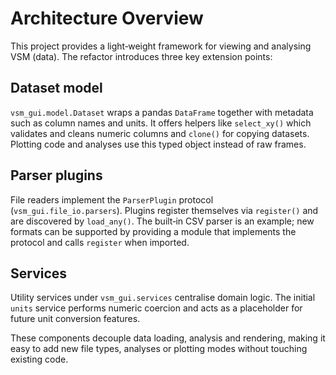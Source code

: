 # Architecture Overview

This project provides a light‑weight framework for viewing and analysing VSM
(data).  The refactor introduces three key extension points:

## Dataset model

`vsm_gui.model.Dataset` wraps a pandas `DataFrame` together with metadata such
as column names and units.  It offers helpers like `select_xy()` which validates
and cleans numeric columns and `clone()` for copying datasets.  Plotting code
and analyses use this typed object instead of raw frames.

## Parser plugins

File readers implement the `ParserPlugin` protocol
(`vsm_gui.file_io.parsers`).  Plugins register themselves via
`register()` and are discovered by `load_any()`.  The built‑in CSV parser is an
example; new formats can be supported by providing a module that implements the
protocol and calls `register` when imported.

## Services

Utility services under `vsm_gui.services` centralise domain logic.  The initial
`units` service performs numeric coercion and acts as a placeholder for future
unit conversion features.

These components decouple data loading, analysis and rendering, making it easy
to add new file types, analyses or plotting modes without touching existing
code.
